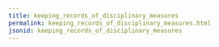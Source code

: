 ```yaml
---
title: keeping_records_of_disciplinary_measures
permalink: keeping_records_of_disciplinary_measures.html
jsonid: keeping_records_of_disciplinary_measures
---
```

